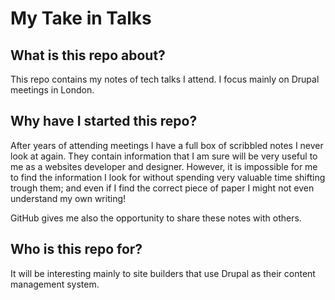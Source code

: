 # My Take in Talks
## What is this repo about?

This repo contains my notes of tech talks I attend. I focus mainly on Drupal meetings in London.

## Why have I started this repo?

After years of attending meetings I have a full box of scribbled notes I never look at again.
They contain information that I am sure will be very useful to me as a websites developer and designer.
However, it is impossible for me to find the information I look for without spending very valuable time shifting trough them;
and even if I find the correct piece of paper I might not even understand my own writing!

GitHub gives me also the opportunity to share these notes with others.

## Who is this repo for?

It will be interesting mainly to site builders that use Drupal as their content management system.  
